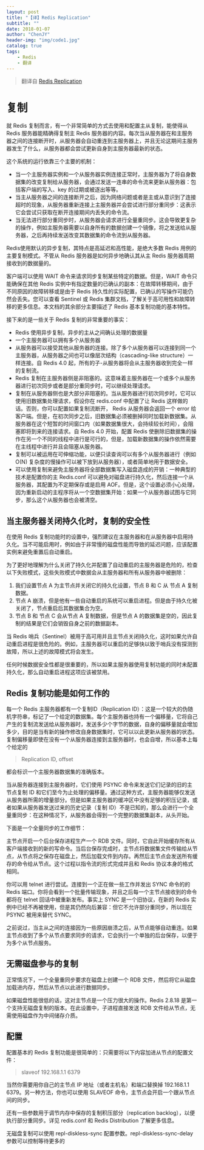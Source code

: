 ```yaml
---
layout: post
title: "【译】Redis Replication"
subtitle: ""
date: 2018-01-07
author: "ChenJY"
header-img: "img/code1.jpg"
catalog: true
tags: 
    - Redis
    - 翻译
---
```


> 翻译自 [Redis Replication](https://redis.io/topics/replication)

# 复制

就 Redis 复制而言，有一个非常简单的方式去使用和配置主从复制，能使得从 Redis 服务器能精确得复制主 Redis 服务器的内容。每次当从服务器在和主服务器之间的连接断开时，从服务器会自动重连到主服务器上，并且无论这期间主服务器发生了什么，从服务器都会尝试更新自身到主服务器最新的状态。

这个系统的运行依靠三个主要的机制：

* 当一个主服务器实例和一个从服务器实例连接正常时，主服务器为了将自身数据集的改变复制给从服务器，会通过发送一连串的命令流来更新从服务器：包括客户端的写入、key 的过期或被逐出等等。
* 当主从服务器之间的连接断开之后，因为网络问题或者是主或从意识到了连接超时的现象，从服务器重新连接上主服务器并会尝试进行部分重同步：这表示它会尝试只获取在断开连接期间内丢失的命令流。
* 当无法进行部分重同步时，从服务器会请求进行全量重同步。这会导致更复杂的操作，例如主服务器需要以自身所有的数据创建一个镜像，将之发送给从服务器，之后再持续发送改变其数据集的命令流到从服务器。

Redis使用默认的异步复制，其特点是高延迟和高性能，是绝大多数 Redis 用例的主要复制模式。不管从 Redis 服务器是如何异步地确认其从主 Redis 服务器周期接收到的数据量的。

客户端可以使用 WAIT 命令来请求同步复制某些特定的数据。但是，WAIT 命令只能确保在其他 Redis 实例中有指定数量的已确认的副本：在故障转移期间，由于不同原因的故障转移或是由于 Redis 持久性的实际配置，已确认的写操作可能仍然会丢失。您可以查看 Sentinel 或 Redis 集群文档，了解关于高可用性和故障转移的更多信息。本文档的其余部分主要描述了 Redis 基本复制功能的基本特性。

接下来的是一些关于 Redis 复制的非常重要的事实：
* Redis 使用异步复制，异步的主从之间确认处理的数据量
* 一个主服务器可以拥有多个从服务器
* 从服务器可以接受其他从服务器的连接。除了多个从服务器可以连接到同一个主服务器，从服务器之间也可以像层次结构（cascading-like structure）一样连接。自 Redis 4.0 起，所有的子-从服务器将会从主服务器收到完全一样的复制流。
* Redis 复制在主服务器侧是非阻塞的。这意味着主服务器在一个或多个从服务器进行初次同步或者是部分重同步时，可以继续处理请求。
* 复制在从服务器侧也是大部分非阻塞的。当从服务器进行初次同步时，它可以使用旧数据集处理请求，假设你在 redis.conf 中配置了让 Redis 这样做的话。否则，你可以配置如果复制流断开， Redis 从服务器会返回一个 error 给客户端。但是，在初次同步之后，旧数据集必须被删掉同时加载新数据集。从服务器在这个短暂的时间窗口内（如果数据集很大，会持续较长时间），会阻塞即将到来的连接请求。自 Redis 4.0 开始，配置 Redis 使删除旧数据集的操作在另一个不同的线程中进行是可行的，但是，加载新数据集的操作依然需要在主线程中进行并且会阻塞从服务器。
* 复制可以被运用在可伸缩功能，以便只读查询可以有多个从服务器进行（例如 O(N) 复杂度的慢操作可以被下放到从服务器），或者简单地用于数据安全。
* 可以使用复制来避免主服务器将全部数据集写入磁盘造成的开销：一种典型的技术是配置你的主 Redis.conf 可以避免对磁盘进行持久化，然后连接一个从服务器，其配置为不定期保存或是启用 AOF。但是，这个设置必须小心处理，因为重新启动的主程序将从一个空数据集开始：如果一个从服务器试图与它同步，那么这个从服务器也会被清空。

## 当主服务器关闭持久化时，复制的安全性

在使用 Redis 复制功能时的设置中，强烈建议在主服务器和在从服务器中启用持久化。当不可能启用时，例如由于非常慢的磁盘性能而导致的延迟问题，应该配置实例来避免重置后自动重启。

为了更好地理解为什么关闭了持久化并配置了自动重启的主服务器是危险的，检查以下失败模式，这些失败模式中数据会从主服务器和所有从服务器中被删除：

1. 我们设置节点 A 为主节点并关闭它的持久化设置，节点 B 和 C 从 节点 A 复制数据。
2. 节点 A 崩溃，但是他有一些自动重启的系统可以重启进程。但是由于持久化被关闭了，节点重启后其数据集合为空。
3. 节点 B 和 节点 C 会从节点 A 复制数据，但是节点 A 的数据集是空的，因此复制的结果是它们会销毁自身之前的数据副本。

当 Redis 哨兵（Sentinel）被用于高可用并且主节点关闭持久化，这时如果允许自动重启进程是很危险的。例如，主服务器可以重启的足够快以致于哨兵没有探测到故障，所以上述的故障模式将会发生。

任何时候数据安全性都是很重要的，所以如果主服务器使用复制功能的同时未配置持久化，那么自动重启进程这项应该被禁用。

## Redis 复制功能是如何工作的
每一个 Redis 主服务器都有一个复制ID（Replication ID）：这是一个较大的伪随机字符串，标记了一个给定的数据集。每个主服务器也持有一个偏移量，它将自己产生的复制流发送给从服务器时，发送多少个字节的数据，自身的偏移量就会增加多少，目的是当有新的操作修改自身数据集时，它可以以此更新从服务器的状态。复制偏移量即使在没有一个从服务器连接到主服务器时，也会自增，所以基本上每个给定的

> Replication ID, offset

都会标识一个主服务器数据集的准确版本。

当从服务器连接到主服务器时，它们使用 PSYNC 命令来发送它们记录的旧的主节点复制 ID 和它们至今为止处理的偏移量。通过这种方式，主服务器能够仅发送从服务器所需的增量部分。但是如果主服务器的缓冲区中没有足够的积压记录，或者如果从服务器发送过来的历史记录（复制 ID）不是已知的，那么会进行一个全量重同步：在这种情况下，从服务器会得到一个完整的数据集副本，从头开始。

下面是一个全量同步的工作细节：

主节点开启一个后台保存进程生产一个 RDB 文件。同时，它自此开始缓存所有从客户端接收到的新的写命令。当后台保存完成时，主节点将数据集文件传输给从节点，从节点将之保存在磁盘上，然后加载文件到内存。再然后主节点会发送所有缓存的命令给从节点。这个过程以指令流的形式完成并且和 Redis 协议本身的格式相同。

你可以用 telnet 进行尝试。连接到一个正在做一些工作并发出 SYNC 命令的的 Redis 端口。你将会看到一个批量传输现象，并且之后每一个主节点接收到的命令都将在 telnet 回话中被重新发布。事实上 SYNC 是一个旧协议，在新的 Redis 实例中已经不再被使用，但是其仍然向后兼容：但它不允许部分重同步，所以现在 PSYNC 被用来替代 SYNC。

之前说过，当主从之间的连接因为一些原因崩溃之后，从节点能够自动重连。如果主节点收到了多个从节点要求同步的请求，它会执行一个单独的后台保存，以便于为多个从节点服务。

## 无需磁盘参与的复制

正常情况下，一个全量重同步要求在磁盘上创建一个 RDB 文件，然后将它从磁盘加载进内存，然后从节点以此进行数据同步。

如果磁盘性能很低的话，这对主节点是一个压力很大的操作。Redis 2.8.18 是第一个支持无磁盘复制的版本。在此设置中，子进程直接发送 RDB 文件给从节点，无需使用磁盘作为中间储存介质。

## 配置

配置基本的 Redis 复制功能是很简单的：只需要将以下内容加进从节点的配置文件：

> slaveof 192.168.1.1 6379

当然你需要用你自己的主节点 IP 地址（或者主机名）和端口替换掉 192.168.1.1 6379。另一种方法，你也可以使用 SLAVEOF 命令，主节点会开启一个跟从节点间的同步。

还有一些参数用于调节内存中保存的复制积压部分（replication backlog），以便执行部分重同步。详见 redis.conf 和 Redis Distribution 了解更多信息。

无磁盘复制可以使用 repl-diskless-sync 配置参数。repl-diskless-sync-delay 参数可以控制等待更多的